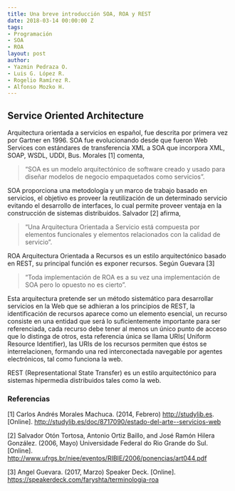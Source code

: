 ```yaml
---
title: Una breve introducción SOA, ROA y REST
date: 2018-03-14 00:00:00 Z
tags:
- Programación
- SOA
- ROA
layout: post
author:
- Yazmin Pedraza O.
- Luis G. López R.
- Rogelio Ramírez R.
- Alfonso Mozko H.
---
```


## Service Oriented Architecture
Arquitectura orientada a servicios en español, fue descrita por primera vez por Gartner en 1996. SOA fue evolucionando desde que fueron Web Services con estándares de transferencia XML a SOA que incorpora XML, SOAP, WSDL, UDDI, Bus. Morales [1] comenta,
>“SOA es un modelo arquitectónico de software creado y usado para diseñar modelos de negocio empaquetados como servicios”.

SOA proporciona una metodología y un marco de trabajo basado en servicios, el objetivo es proveer la reutilización de un determinado servicio evitando el desarrollo de  interfaces, lo cual permite proveer ventaja en la construcción de sistemas distribuidos. Salvador [2] afirma,
>“Una Arquitectura Orientada a Servicio está compuesta por elementos
funcionales y elementos relacionados con la calidad de servicio”.

ROA Arquitectura Orientada a Recursos es un estilo arquitectónico basado en REST, su principal función es exponer recursos. Según Guevara [3]
>“Toda implementación  de ROA es a su vez una implementación de SOA pero lo opuesto no es cierto”.

Esta arquitectura pretende ser un método sistemático para desarrollar servicios en la Web que se adhieran a los principios de REST, la identificación de recursos aparece como un elemento esencial, un recurso consiste en una entidad que será lo suficientemente importante para ser referenciada, cada recurso debe tener al menos un único punto de acceso que lo distinga de otros, esta referencia única se llama URIs( Uniform Resource Identifier), las URIs de los recursos permiten que éstos se interrelacionen, formando una red interconectada navegable por agentes electrónicos, tal como funciona la web.

REST (Representational State Transfer) es un estilo arquitectónico para sistemas hipermedia distribuidos tales como la web.

### Referencias

[1] Carlos Andrés Morales Machuca. (2014, Febrero) http://studylib.es. [Online].
<http://studylib.es/doc/8717090/estado-del-arte--servicios-web>
 
[2] Salvador Otón Tortosa, Antonio Ortiz Baillo, and José Ramón Hilera González. (2006,
Mayo) Universidade Federal do Rio Grande do Sul. [Online].
<http://www.ufrgs.br/niee/eventos/RIBIE/2006/ponencias/art044.pdf>

[3] Angel Guevara. (2017, Marzo) Speaker Deck. [Online].
<https://speakerdeck.com/faryshta/terminologia-roa>
